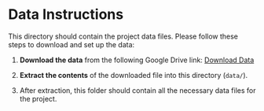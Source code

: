 # Data Instructions

This directory should contain the project data files. Please follow these steps to download and set up the data:

1. **Download the data** from the following Google Drive link:
   [Download Data](https://drive.google.com/file/d/1QSeUKoqml8VVQvmPYUFo9C2PxvKfgfjy/view?usp=sharing)

2. **Extract the contents** of the downloaded file into this directory (`data/`).

3. After extraction, this folder should contain all the necessary data files for the project.
